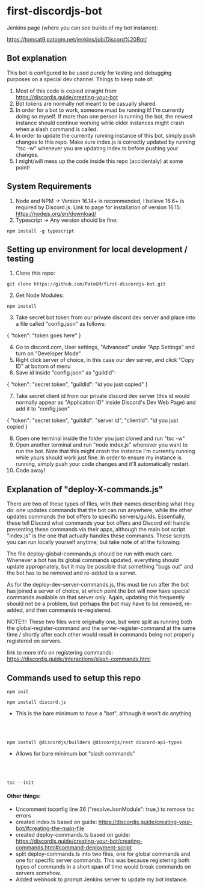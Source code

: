 # first-discordjs-bot

Jenkins page (where you can see builds of my bot instance):

https://tomcat9.patogm.net/jenkins/job/Discord%20Bot/

## Bot explanation

This bot is configured to be used purely for testing and debugging purposes on a special dev channel. Things to keep note of:

1. Most of this code is copied straight from https://discordjs.guide/creating-your-bot
2. Bot tokens are normally not meant to be casually shared
3. In order for a bot to work, someone must be running it! I'm currently doing so myself. If more than one person is running the bot, the newest instance should continue working while older instances might crash when a slash command is called.
4. In order to update the currently running instance of this bot, simply push changes to this repo. Make sure index.js is correctly updated by running "tsc -w" whenever you are updating index.ts before pushing your changes.
5. I might/will mess up the code inside this repo (accidentaly) at some point!

## System Requirements

1. Node and NPM -> Version 16.14+ is recommended, I believe 16.6+ is required by Discord.js. Link to page for installation of version 16.15:
https://nodejs.org/en/download/
2. Typescript -> Any version should be fine:
```
npm install -g typescript
```

## Setting up environment for local development / testing

1. Clone this repo:
```
git clone https://github.com/PatoGM/first-discordjs-bot.git
```
2. Get Node Modules:
```
npm install
```
3. Take secret bot token from our private discord dev server and place into a file called "config.json" as follows:

{
	"token": "token goes here"
}

4. Go to discord.com, User settings, "Advanced" under "App Settings" and turn on "Developer Mode"
5. Right click server of choice, in this case our dev server, and click "Copy ID" at bottom of menu
6. Save id inside "config.json" as "guildId":

{
	"token": "secret token",
    "guildId": "id you just copied"
}

7. Take secret client id from our private discord dev server (this id would normally appear as "Application ID" inside Discord's Dev Web Page) and add it to "config.json"

{
	"token": "secret token",
    "guildId": "server id",
    "clientId": "id you just copied
}

8. Open one terminal inside the folder you just cloned and run "tsc -w"
9. Open another terminal and run "node index.js" whenever you want to run the bot. Note that this might crash the instance I'm currently running while yours should work just fine. In order to ensure my instance is running, simply push your code changes and it'll automatically restart.
10. Code away!

## Explanation of "deploy-X-commands.js"

There are two of these types of files, with their names describing what they do: one updates commands that the bot can run anywhere, while the other updates commands the bot offers to specific servers/guilds. Essentially, these tell Discord what commands your bot offers and Discord will handle presenting these commands via their apps, although the main bot script "index.js" is the one that actually handles these commands. These scripts you can run locally yourself anytime, but take note of all the following:

The file deploy-global-commands.js should be run with much care. Whenever a bot has its global commands updated, everything should update appropriately, but it may be possible that something "bugs out" and the bot has to be removed and re-added to a server.

As for the deploy-dev-server-commands.js, this must be run after the bot has joined a server of choice, at which point the bot will now have special commands available on that server only. Again, updating this frequently should not be a problem, but perhaps the bot may have to be removed, re-added, and then commands re-registered.

NOTE!!!: These two files were originally one, but were split as running both the global-register-command and the server-register-command at the same time / shortly after each other would result in commands being not properly registered on servers.

link to more info on registering commands: https://discordjs.guide/interactions/slash-commands.html

## Commands used to setup this repo
```
npm init
```
```
npm install discord.js
```
- This is the bare minimum to have a "bot", although it won't do anything
<br/>
<br/>

```
npm install @discordjs/builders @discordjs/rest discord-api-types
```
- Allows for bare minimum bot "slash commands"
<br/>
<br/>

```
tsc --init
```

#### Other things:
- Uncomment tsconfig line 36 ("resolveJsonModule": true,) to remove tsc errors
- created index.ts based on guide: https://discordjs.guide/creating-your-bot/#creating-the-main-file
- created deploy-commands.ts based on guide: https://discordjs.guide/creating-your-bot/creating-commands.html#command-deployment-script
- split deploy-commands.ts into two files, one for global commands and one for specific server commands. This was because registering both types of commands in a short span of time would break commands on servers somehow.
- Added webhook to prompt Jenkins server to update my bot instance.